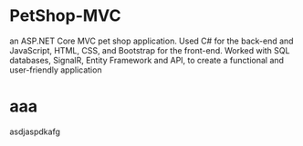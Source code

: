 # PetShop-MVC

an ASP.NET Core MVC pet shop application. 
Used C# for the back-end and JavaScript, HTML, CSS, and Bootstrap for the front-end. 
Worked with SQL databases, SignalR, Entity Framework  and API, to create a functional and user-friendly application

# aaa

asdjaspdkafg
